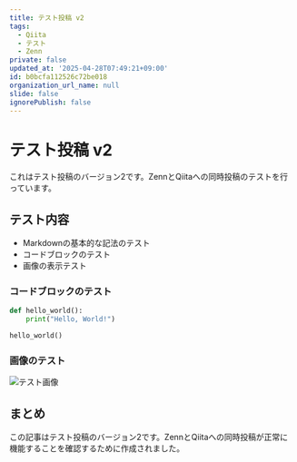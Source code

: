 ```yaml
---
title: テスト投稿 v2
tags:
  - Qiita
  - テスト
  - Zenn
private: false
updated_at: '2025-04-28T07:49:21+09:00'
id: b0bcfa112526c72be018
organization_url_name: null
slide: false
ignorePublish: false
---
```


# テスト投稿 v2

これはテスト投稿のバージョン2です。ZennとQiitaへの同時投稿のテストを行っています。

## テスト内容

- Markdownの基本的な記法のテスト
- コードブロックのテスト
- 画像の表示テスト

### コードブロックのテスト

```python
def hello_world():
    print("Hello, World!")

hello_world()
```

### 画像のテスト

![テスト画像](https://example.com/test-image.jpg)

## まとめ

この記事はテスト投稿のバージョン2です。ZennとQiitaへの同時投稿が正常に機能することを確認するために作成されました。
